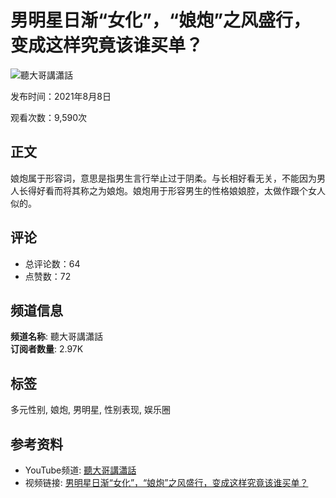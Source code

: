 # 男明星日渐“女化”，“娘炮”之风盛行，变成这样究竟该谁买单？

![聽大哥講瀟話](https://i.ytimg.com/an/3-nbCndGGKYMMkCsbAgUXg/featured_channel.jpg?v=5ffd6769)

发布时间：2021年8月8日

观看次数：9,590次

## 正文

娘炮属于形容词，意思是指男生言行举止过于阴柔。与长相好看无关，不能因为男人长得好看而将其称之为娘炮。娘炮用于形容男生的性格娘娘腔，太做作跟个女人似的。

## 评论
- 总评论数：64
- 点赞数：72

## 频道信息
**频道名称**: 聽大哥講瀟話  
**订阅者数量**: 2.97K

## 标签
多元性别, 娘炮, 男明星, 性别表现, 娱乐圈

## 参考资料
- YouTube频道: [聽大哥講瀟話](https://www.youtube.com/channel/UC3-nbCndGGKYMMkCsbAgUXg)  
- 视频链接: [男明星日渐“女化”，“娘炮”之风盛行，变成这样究竟该谁买单？](https://www.youtube.com/watch?v=5INPR2on_tU)